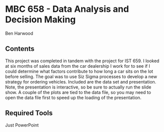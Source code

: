 # MBC 658 - Data Analysis and Decision Making

Ben Harwood

## Contents

This project was completed in tandem with the project for IST 659. I looked at six months of sales data from the car dealership I work for to see if I could determine what factors contribute to how long a car sits on the lot before selling. The goal was to use Siz Sigma processes to develop a new strategy for ordering vehicles. Included are the data set and presentation. Note, the presentation is interactive, so be sure to actually run the slide show. A couple of the plots are tied to the data file, so you may need to open the data file first to speed up the loading of the presentation.

## Required Tools

Just PowerPoint
